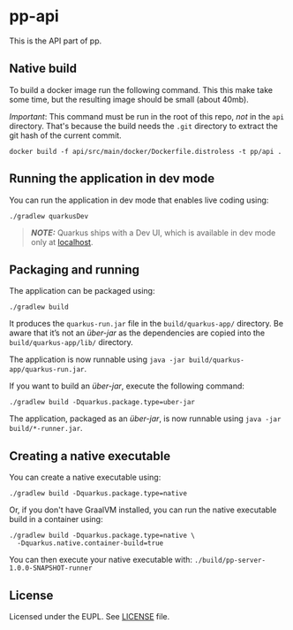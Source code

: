 # pp-api

This is the API part of pp.

## Native build

To build a docker image run the following command. This this make take some
time, but the resulting image should be small (about 40mb).

*Important*: This command must be run in the root of this repo, *not* in the
`api` directory. That's because the build needs the `.git` directory to extract
the git hash of the current commit.

```shell
docker build -f api/src/main/docker/Dockerfile.distroless -t pp/api .
```

## Running the application in dev mode

You can run the application in dev mode that enables live coding using:

```shell script
./gradlew quarkusDev
```

> **_NOTE:_**  Quarkus ships with a Dev UI, which is available in dev mode only
> at [localhost](http://localhost:8080/q/dev/).

## Packaging and running

The application can be packaged using:

```shell script
./gradlew build
```

It produces the `quarkus-run.jar` file in the `build/quarkus-app/` directory.
Be aware that it’s not an _über-jar_ as the dependencies are copied into the
`build/quarkus-app/lib/` directory.

The application is now runnable using
`java -jar build/quarkus-app/quarkus-run.jar`.

If you want to build an _über-jar_, execute the following command:

```shell script
./gradlew build -Dquarkus.package.type=uber-jar
```

The application, packaged as an _über-jar_, is now runnable using
`java -jar build/*-runner.jar`.

## Creating a native executable

You can create a native executable using:

```shell script
./gradlew build -Dquarkus.package.type=native
```

Or, if you don't have GraalVM installed, you can run the native executable build
in a container using:

```shell script
./gradlew build -Dquarkus.package.type=native \
  -Dquarkus.native.container-build=true
```

You can then execute your native executable with:
`./build/pp-server-1.0.0-SNAPSHOT-runner`

## License

Licensed under the EUPL. See [LICENSE](../LICENSE) file.
